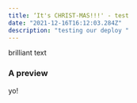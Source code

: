 ```yaml
---
title: ‘It's CHRIST-MAS!!!' - test
date: "2021-12-16T16:12:03.284Z"
description: "testing our deploy "
---
```


brilliant text

### A preview
yo! 

